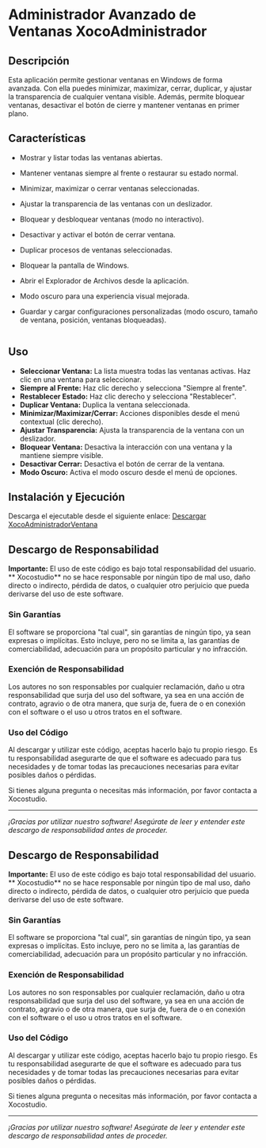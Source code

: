 # Administrador Avanzado de Ventanas XocoAdministrador

## Descripción
Esta aplicación permite gestionar ventanas en Windows de forma avanzada. Con ella puedes minimizar, maximizar, cerrar, duplicar, y ajustar la transparencia de cualquier ventana visible. Además, permite bloquear ventanas, desactivar el botón de cierre y mantener ventanas en primer plano.

## Características
- Mostrar y listar todas las ventanas abiertas.
- Mantener ventanas siempre al frente o restaurar su estado normal.
- Minimizar, maximizar o cerrar ventanas seleccionadas.
- Ajustar la transparencia de las ventanas con un deslizador.
- Bloquear y desbloquear ventanas (modo no interactivo).
- Desactivar y activar el botón de cerrar ventana.
- Duplicar procesos de ventanas seleccionadas.
- Bloquear la pantalla de Windows.
- Abrir el Explorador de Archivos desde la aplicación.
- Modo oscuro para una experiencia visual mejorada.
- Guardar y cargar configuraciones personalizadas (modo oscuro, tamaño de ventana, posición, ventanas bloqueadas).

   ```

## Uso
- **Seleccionar Ventana:** La lista muestra todas las ventanas activas. Haz clic en una ventana para seleccionar.
- **Siempre al Frente:** Haz clic derecho y selecciona "Siempre al frente".
- **Restablecer Estado:** Haz clic derecho y selecciona "Restablecer".
- **Duplicar Ventana:** Duplica la ventana seleccionada.
- **Minimizar/Maximizar/Cerrar:** Acciones disponibles desde el menú contextual (clic derecho).
- **Ajustar Transparencia:** Ajusta la transparencia de la ventana con un deslizador.
- **Bloquear Ventana:** Desactiva la interacción con una ventana y la mantiene siempre visible.
- **Desactivar Cerrar:** Desactiva el botón de cerrar de la ventana.
- **Modo Oscuro:** Activa el modo oscuro desde el menú de opciones.

## Instalación y Ejecución
Descarga el ejecutable desde el siguiente enlace:
   [Descargar XocoAdministradorVentana](https://drive.google.com/file/d/1B2qzp7D8cKTQxXSh5TAJXjPGCXStFtyx/view?usp=sharing)

## Descargo de Responsabilidad

**Importante:** El uso de este código es bajo total responsabilidad del usuario. ** Xocostudio** no se hace responsable por ningún tipo de mal uso, daño directo o indirecto, pérdida de datos, o cualquier otro perjuicio que pueda derivarse del uso de este software.

### Sin Garantías

El software se proporciona "tal cual", sin garantías de ningún tipo, ya sean expresas o implícitas. Esto incluye, pero no se limita a, las garantías de comerciabilidad, adecuación para un propósito particular y no infracción.

### Exención de Responsabilidad

Los autores no son responsables por cualquier reclamación, daño u otra responsabilidad que surja del uso del software, ya sea en una acción de contrato, agravio o de otra manera, que surja de, fuera de o en conexión con el software o el uso u otros tratos en el software.

### Uso del Código

Al descargar y utilizar este código, aceptas hacerlo bajo tu propio riesgo. Es tu responsabilidad asegurarte de que el software es adecuado para tus necesidades y de tomar todas las precauciones necesarias para evitar posibles daños o pérdidas.



Si tienes alguna pregunta o necesitas más información, por favor contacta a Xocostudio.

---

*¡Gracias por utilizar nuestro software! Asegúrate de leer y entender este descargo de responsabilidad antes de proceder.*




## Descargo de Responsabilidad

**Importante:** El uso de este código es bajo total responsabilidad del usuario. ** Xocostudio** no se hace responsable por ningún tipo de mal uso, daño directo o indirecto, pérdida de datos, o cualquier otro perjuicio que pueda derivarse del uso de este software.

### Sin Garantías

El software se proporciona "tal cual", sin garantías de ningún tipo, ya sean expresas o implícitas. Esto incluye, pero no se limita a, las garantías de comerciabilidad, adecuación para un propósito particular y no infracción.

### Exención de Responsabilidad

Los autores no son responsables por cualquier reclamación, daño u otra responsabilidad que surja del uso del software, ya sea en una acción de contrato, agravio o de otra manera, que surja de, fuera de o en conexión con el software o el uso u otros tratos en el software.

### Uso del Código

Al descargar y utilizar este código, aceptas hacerlo bajo tu propio riesgo. Es tu responsabilidad asegurarte de que el software es adecuado para tus necesidades y de tomar todas las precauciones necesarias para evitar posibles daños o pérdidas.



Si tienes alguna pregunta o necesitas más información, por favor contacta a Xocostudio.

---

*¡Gracias por utilizar nuestro software! Asegúrate de leer y entender este descargo de responsabilidad antes de proceder.*

